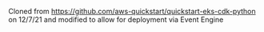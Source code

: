 Cloned from https://github.com/aws-quickstart/quickstart-eks-cdk-python on 12/7/21 and modified to allow for deployment via Event Engine